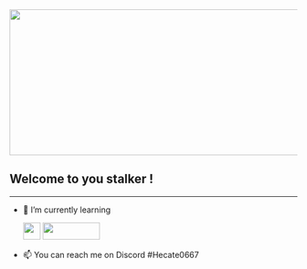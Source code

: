 <img src="https://i.imgur.com/NYhjdfP.gif" width="1024" height="256"/> 



## Welcome to you stalker !


______________________________________________


- 🌱 I’m currently learning  

    <img src="https://i.imgur.com/Visytr3.png" width="30" height="30"/> <img src="https://i.imgur.com/NiKwuPQ.png" width="100" height="30"/> 

      

- 📫 You can reach me on Discord #Hecate0667

<!---
TheHecateII/TheHecateII is a ✨ special ✨ repository because its `README.md` (this file) appears on your GitHub profile.
You can click the Preview link to take a look at your changes.
--->

